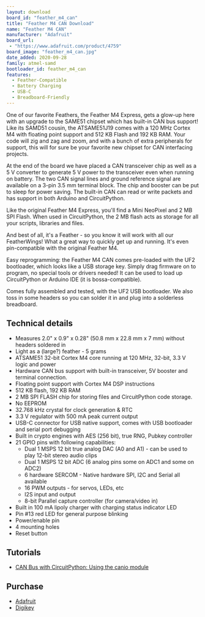 ```yaml
---
layout: download
board_id: "feather_m4_can"
title: "Feather M4 CAN Download"
name: "Feather M4 CAN"
manufacturer: "Adafruit"
board_url:
 - "https://www.adafruit.com/product/4759"
board_image: "feather_m4_can.jpg"
date_added: 2020-09-28
family: atmel-samd
bootloader_id: feather_m4_can
features:
  - Feather-Compatible
  - Battery Charging
  - USB-C
  - Breadboard-Friendly
---
```


One of our favorite Feathers, the Feather M4 Express, gets a glow-up here with an upgrade to the SAME51 chipset which has built-in CAN bus support! Like its SAMD51 cousin, the ATSAME51J19 comes with a 120 MHz Cortex M4 with floating point support and 512 KB Flash and 192 KB RAM. Your code will zig and zag and zoom, and with a bunch of extra peripherals for support, this will for sure be your favorite new chipset for CAN interfacing projects.

At the end of the board we have placed a CAN transceiver chip as well as a 5 V converter to generate 5 V power to the transceiver even when running on battery. The two CAN signal lines and ground reference signal are available on a 3-pin 3.5 mm terminal block. The chip and booster can be put to sleep for power saving. The built-in CAN can read or write packets and has support in both Arduino and CircuitPython.

Like the original Feather M4 Express, you'll find a Mini NeoPixel and 2 MB SPI Flash. When used in CircuitPython, the 2 MB flash acts as storage for all your scripts, libraries and files.

And best of all, it's a Feather - so you know it will work with all our FeatherWings! What a great way to quickly get up and running. It's even pin-compatible with the original Feather M4.

Easy reprogramming: the Feather M4 CAN comes pre-loaded with the UF2 bootloader, which looks like a USB storage key. Simply drag firmware on to program, no special tools or drivers needed! It can be used to load up CircuitPython or Arduino IDE (it is bossa-compatible).

Comes fully assembled and tested, with the UF2 USB bootloader. We also toss in some headers so you can solder it in and plug into a solderless breadboard.

## Technical details

* Measures 2.0" x 0.9" x 0.28" (50.8 mm x 22.8 mm x 7 mm) without headers soldered in
* Light as a (large?) feather - 5 grams
* ATSAME51 32-bit Cortex M4 core running at 120 MHz, 32-bit, 3.3 V logic and power
* Hardware CAN bus support with built-in transceiver, 5V booster and terminal connection.
* Floating point support with Cortex M4 DSP instructions
* 512 KB flash, 192 KB RAM
* 2 MB SPI FLASH chip for storing files and CircuitPython code storage.
* No EEPROM
* 32.768 kHz crystal for clock generation & RTC
* 3.3 V regulator with 500 mA peak current output
* USB-C connector for USB native support, comes with USB bootloader and serial port debugging
* Built in crypto engines with AES (256 bit), true RNG, Pubkey controller
* 21 GPIO pins with following capabilities:
  * Dual 1 MSPS 12 bit true analog DAC (A0 and A1) - can be used to play 12-bit stereo audio clips
  * Dual 1 MSPS 12 bit ADC (6 analog pins some on ADC1 and some on ADC2)
  * 6 hardware SERCOM - Native hardware SPI, I2C and Serial all available
  * 16 PWM outputs - for servos, LEDs, etc
  * I2S input and output
  * 8-bit Parallel capture controller (for camera/video in)
* Built in 100 mA lipoly charger with charging status indicator LED
* Pin #13 red LED for general purpose blinking
* Power/enable pin
* 4 mounting holes
* Reset button

## Tutorials

* [CAN Bus with CircuitPython: Using the canio module](https://learn.adafruit.com/using-canio-circuitpython)

## Purchase

* [Adafruit](https://www.adafruit.com/product/4759)
* [Digikey](https://www.adafruit.com/product/4759)
